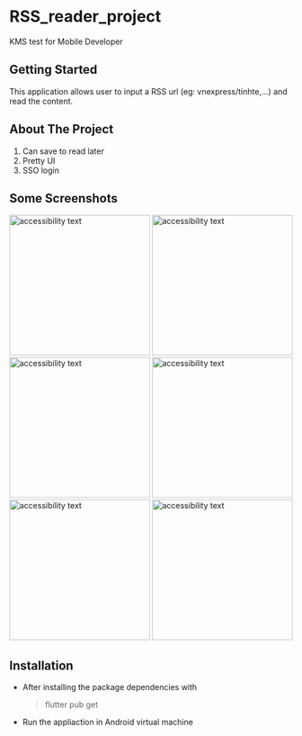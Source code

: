# RSS_reader_project

KMS test for Mobile Developer

## Getting Started

This application allows user to input a RSS url (eg: vnexpress/tinhte,...) and read the
content.

## About The Project
1. Can save to read later
2. Pretty UI
3. SSO login

## Some Screenshots
<p float="left">
    <img src="https://user-images.githubusercontent.com/57565173/140854100-fb26941f-d1be-457e-9f57-b1fd10e1b7ec.jpg" width="250" alt="accessibility text">
   <img src="https://user-images.githubusercontent.com/57565173/140852799-04baf33d-e512-447d-a42a-af516169ca20.jpg" width="250" alt="accessibility text">  
    <img src="https://user-images.githubusercontent.com/57565173/140854107-7d856178-dcdf-4076-aa0a-0b38a2f4297d.jpg" width="250" alt="accessibility text">
    <img src="https://user-images.githubusercontent.com/57565173/140854112-67dbdcd4-c4aa-4caf-bea2-c22441e41e83.jpg" width="250" alt="accessibility text">
    <img src="https://user-images.githubusercontent.com/57565173/140854114-cb470b47-e747-4729-8982-bf44d96b8b5d.jpg" width="250" alt="accessibility text">
        <img src="https://user-images.githubusercontent.com/57565173/140854110-61834f30-951c-4392-a99a-bf28128a6227.jpg" width="250" alt="accessibility text">
</p>

## Installation

 - After installing the package dependencies with

      >flutter pub get
 
 - Run the appliaction in Android virtual machine
 

